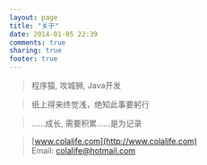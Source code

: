 ```yaml
---
layout: page
title: "关于"
date: 2014-01-05 22:39
comments: true
sharing: true
footer: true
---
```

>程序猿, 攻城狮, Java开发  
  
>纸上得来终觉浅，绝知此事要躬行  
  
>……成长, 需要积累……是为记录  

>[www.colalife.com](http://www.colalife.com)  
>Email: colalife@hotmail.com  
